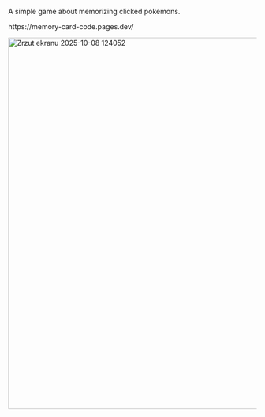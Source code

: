 A simple game about memorizing clicked pokemons.
<p>https://memory-card-code.pages.dev/</p>
<img width="1919" height="754" alt="Zrzut ekranu 2025-10-08 124052" src="https://github.com/user-attachments/assets/381d4d3f-8c1c-4c85-9538-6e176d55cb7a" />
